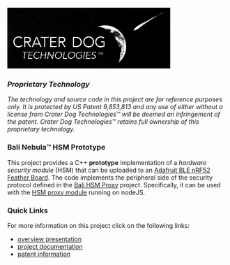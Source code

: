 ![Logo](CraterDogLogo.png)

### _Proprietary Technology_
_The technology and source code in this project are for reference purposes only.  It is protected
by US Patent 9,853,813 and any use of either without a license from Crater Dog Technologies™ will
be deemed an infringement of the patent.  Crater Dog Technologies™ retains full ownership of this
proprietary technology._

### Bali Nebula™ HSM Prototype
This project provides a C++ **prototype** implementation of a _hardware security module_ (HSM)
that can be uploaded to an [Adafruit BLE nRF52 Feather Board](https://www.adafruit.com/product/3406).
The code implements the peripheral side of the security protocol defined in the
[Bali HSM Proxy](https://github.com/craterdog-bali/js-bali-hsm-proxy/wiki) project.
Specifically, it can be used with the
[HSM proxy module](https://github.com/craterdog-bali/js-bali-hsm-proxy/blob/master/src/v1/HSMProxy.js)
running on nodeJS.

### Quick Links
For more information on this project click on the following links:
 * [overview presentation](https://github.com/craterdog-bali/cpp-bali-hsm-prototype/wiki/docs/presos/WearableIdentitySystem-Details.pdf)
 * [project documentation](https://github.com/craterdog-bali/cpp-bali-hsm-prototype/wiki)
 * [patent information](https://patents.google.com/patent/US9853813)
